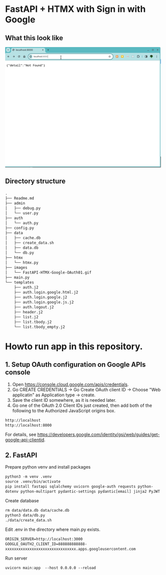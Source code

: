 # FastAPI + HTMX with Sign in with Google

## What this look like

<img src=./images/FastAPI-HTMX-Google-OAuth01.gif width="600px">

## Directory structure

```
.
├── Readme.md
├── admin
│   ├── debug.py
│   └── user.py
├── auth
│   └── auth.py
├── config.py
├── data
│   ├── cache.db
│   ├── create_data.sh
│   ├── data.db
│   └── db.py
├── htmx
│   └── htmx.py
├── images
│   └── FastAPI-HTMX-Google-OAuth01.gif
├── main.py
└── templates
    ├── auth.j2
    ├── auth.login.google.html.j2
    ├── auth.login.google.j2
    ├── auth.login.google.js.j2
    ├── auth.logout.j2
    ├── header.j2
    ├── list.j2
    ├── list.tbody.j2
    └── list.tbody_empty.j2
```

# Howto run app in this repository.

## 1. <a name="googleapisetup">Setup OAuth configuration on Google APIs console</a>

1. Open https://console.cloud.google.com/apis/credentials.
1. Go CREATE CREDENTIALS -> Go Create OAuth client ID -> Choose "Web applicatin" as Application type -> create.
1. Save the client ID somewhere, as it is needed later. 
1. Go one of the OAuth 2.0 Client IDs just created, then add both of the following to the Authorized JavaScript origins box.

~~~
http://localhost
http://localhost:8000
~~~

For details, see https://developers.google.com/identity/gsi/web/guides/get-google-api-clientid.

## 2. FastAPI

Prepare python venv and install packages
~~~
python3 -m venv .venv
source .venv/bin/activate
pip install fastapi sqlalchemy uvicorn google-auth requests python-dotenv python-multipart pydantic-settings pydantic[email] jinja2 PyJWT
~~~

Create database
~~~
rm data/data.db data/cache.db
python3 data/db.py
./data/create_data.sh
~~~

Edit .env in the directory where main.py exists.
~~~
ORIGIN_SERVER=http://localhost:3000
GOOGLE_OAUTH2_CLIENT_ID=888888888888-xxxxxxxxxxxxxxxxxxxxxxxxxxxxxxxx.apps.googleusercontent.com
~~~

Run server
~~~
uvicorn main:app  --host 0.0.0.0 --reload
~~~


